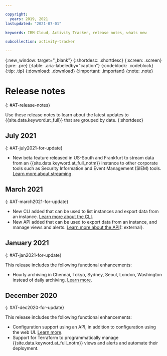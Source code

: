 ```yaml
---

copyright:
  years: 2019, 2021
lastupdated: "2021-07-01"

keywords: IBM Cloud, Activity Tracker, release notes, whats new

subcollection: activity-tracker

---
```


{:new_window: target="_blank"}
{:shortdesc: .shortdesc}
{:screen: .screen}
{:pre: .pre}
{:table: .aria-labeledby="caption"}
{:codeblock: .codeblock}
{:tip: .tip}
{:download: .download}
{:important: .important}
{:note: .note}

 

# Release notes
{: #AT-release-notes}

Use these release notes to learn about the latest updates to {{site.data.keyword.at_full}} that are grouped by date.
{:shortdesc}

## July 2021
{: #AT-july2021-for-update}

- New beta feature released in US-South and Frankfurt to stream data from an {{site.data.keyword.at_full_notm}} instance to other corporate tools such as Security Information and Event Management (SIEM) tools. [Learn more about streaming](/docs/activity-tracker?topic=activity-tracker-streaming).

## March 2021
{: #AT-march2021-for-update}

- New CLI added that can be used to list instances and export data from an instance. [Learn more about the CLI](/docs/cli?topic=log-analysis-cli-plugin-log-analysis-cli).
- New API added that can be used to export data from an instance, and manage views and alerts. [Learn more about the API](https://cloud.ibm.com/apidocs/logdna?code=python#introduction){: external}.



## January 2021
{: #AT-jan2021-for-update}

This release includes the following functional enhancements:

* Hourly archiving in Chennai, Tokyo, Sydney, Seoul, London, Washington instead of daily archiving. [Learn more](/docs/activity-tracker?topic=activity-tracker-manage_events#manage_events_archive).



## December 2020
{: #AT-dec2020-for-update}

This release includes the following functional enhancements:

* Configuration support using an API, in addition to configuration using the web UI. [Learn more](/docs/activity-tracker?topic=activity-tracker-config_api).
* Support for Terraform to programmatically manage {{site.data.keyword.at_full_notm}} views and alerts and automate their deployment. 
